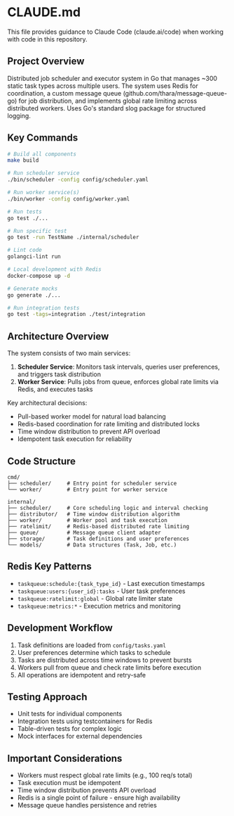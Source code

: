 # CLAUDE.md

This file provides guidance to Claude Code (claude.ai/code) when working with code in this repository.

## Project Overview

Distributed job scheduler and executor system in Go that manages ~300 static task types across multiple users. The system uses Redis for coordination, a custom message queue (github.com/thara/message-queue-go) for job distribution, and implements global rate limiting across distributed workers. Uses Go's standard slog package for structured logging.

## Key Commands

```bash
# Build all components
make build

# Run scheduler service
./bin/scheduler -config config/scheduler.yaml

# Run worker service(s)
./bin/worker -config config/worker.yaml

# Run tests
go test ./...

# Run specific test
go test -run TestName ./internal/scheduler

# Lint code
golangci-lint run

# Local development with Redis
docker-compose up -d

# Generate mocks
go generate ./...

# Run integration tests
go test -tags=integration ./test/integration
```

## Architecture Overview

The system consists of two main services:

1. **Scheduler Service**: Monitors task intervals, queries user preferences, and triggers task distribution
2. **Worker Service**: Pulls jobs from queue, enforces global rate limits via Redis, and executes tasks

Key architectural decisions:
- Pull-based worker model for natural load balancing
- Redis-based coordination for rate limiting and distributed locks
- Time window distribution to prevent API overload
- Idempotent task execution for reliability

## Code Structure

```
cmd/
├── scheduler/     # Entry point for scheduler service
└── worker/        # Entry point for worker service

internal/
├── scheduler/     # Core scheduling logic and interval checking
├── distributor/   # Time window distribution algorithm
├── worker/        # Worker pool and task execution
├── ratelimit/     # Redis-based distributed rate limiting
├── queue/         # Message queue client adapter
├── storage/       # Task definitions and user preferences
└── models/        # Data structures (Task, Job, etc.)
```

## Redis Key Patterns

- `taskqueue:schedule:{task_type_id}` - Last execution timestamps
- `taskqueue:users:{user_id}:tasks` - User task preferences
- `taskqueue:ratelimit:global` - Global rate limiter state
- `taskqueue:metrics:*` - Execution metrics and monitoring

## Development Workflow

1. Task definitions are loaded from `config/tasks.yaml`
2. User preferences determine which tasks to schedule
3. Tasks are distributed across time windows to prevent bursts
4. Workers pull from queue and check rate limits before execution
5. All operations are idempotent and retry-safe

## Testing Approach

- Unit tests for individual components
- Integration tests using testcontainers for Redis
- Table-driven tests for complex logic
- Mock interfaces for external dependencies

## Important Considerations

- Workers must respect global rate limits (e.g., 100 req/s total)
- Task execution must be idempotent
- Time window distribution prevents API overload
- Redis is a single point of failure - ensure high availability
- Message queue handles persistence and retries